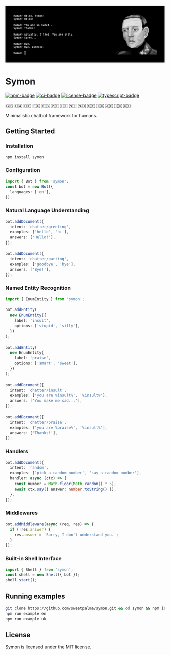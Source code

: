 ![banner](banner.png)

# Symon

[![npm-badge]][npm-url]
[![ci-badge]][ci-url]
[![license-badge]][license-url]
[![typescript-badge]][typescript-url]

🇬🇧 🇺🇦 🇩🇪 🇫🇷 🇪🇸 🇵🇹 🇮🇹 🇳🇱 🇳🇴 🇸🇪 🇮🇷 🇯🇵 🇮🇩 🇷🇺

Minimalistic chatbot framework for humans.

## Getting Started

<!-- prettier-ignore-start -->

### Installation
```bash
npm install symon
```

###  Configuration

```typescript
import { Bot } from 'symon';
const bot = new Bot({
  languages: ['en'],
});
```

### Natural Language Understanding

```typescript
bot.addDocument({
  intent: 'chatter/greeting',
  examples: ['hello', 'hi'],
  answers: ['Hello!'],
});

bot.addDocument({
  intent: 'chatter/parting',
  examples: ['goodbye', 'bye'],
  answers: ['Bye!'],
});
```

### Named Entity Recognition

```typescript
import { EnumEntity } from 'symon';

bot.addEntity(
  new EnumEntity({
    label: 'insult',
    options: ['stupid', 'silly'],
  })
);

bot.addEntity(
  new EnumEntity{
    label: 'praise',
    options: ['smart', 'sweet'],
  })
);

bot.addDocument({
  intent: 'chatter/insult',
  examples: ['you are %insult%', '%insult%'],
  answers: ['You make me sad...'],
});

bot.addDocument({
  intent: 'chatter/praise',
  examples: ['you are %praise%', '%insult%'],
  answers: ['Thanks!'],
});
```

### Handlers

```typescript
bot.addDocument({
  intent: 'random',
  examples: ['pick a random number', 'say a random number'],
  handler: async (ctx) => {
    const number = Math.floor(Math.random() * 5);
    await ctx.say({ answer: number.toString() });
  },
});
```

### Middlewares

```typescript
bot.addMiddleware(async (req, res) => {
  if (!res.answer) {
    res.answer = `Sorry, I don't understand you.`;
  }
});
```

### Built-in Shell Interface

```typescript
import { Shell } from 'symon';
const shell = new Shell({ bot });
shell.start();
```

<!-- prettier-ignore-end -->

## Running examples

```bash
git clone https://github.com/sweetpalma/symon.git && cd symon && npm install
npm run example en
npm run example uk
```

## License

Symon is licensed under the MIT license.

[typescript-badge]: https://img.shields.io/badge/%3C%2F%3E-TypeScript-%230074c1.svg
[typescript-url]: http://www.typescriptlang.org/
[ci-badge]: https://img.shields.io/github/actions/workflow/status/sweetpalma/symon/main.yml?logo=github&label=CI
[ci-url]: https://github.com/sweetpalma/symon/actions/workflows/main.yml
[npm-badge]: https://img.shields.io/npm/v/symon?logo=npm
[npm-url]: https://www.npmjs.com/package/symon
[license-badge]: https://img.shields.io/npm/l/symon
[license-url]: https://github.com/sweetpalma/symon/blob/master/LICENSE
